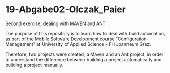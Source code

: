 # 19-Abgabe02-Olczak_Paier
Second exercise, dealing with MAVEN and ANT

The purpose of this repository is to learn how to deal with build automation, as part of the Mobile Software Development course "Configuration-Management" at University of Applied Science - FH Joanneum Graz.

Therefore, two projects were created, a Maven and an Ant project, in order to understand the difference between building a project automatically and building a project manually.
